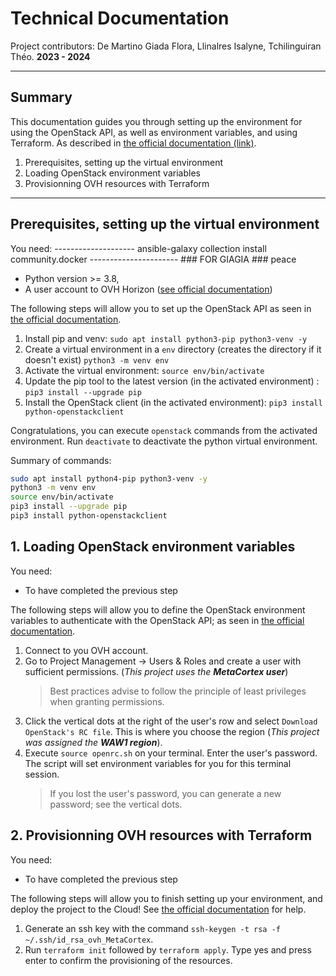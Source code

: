 # Technical Documentation

Project contributors: De Martino Giada Flora, Llinalres Isalyne, Tchilinguiran Théo.
**2023 - 2024**

---

## Summary

This documentation guides you through setting up the environment for using the OpenStack API, as well as environment variables, and using Terraform.
As described in [the official documentation (link)](https://help.ovhcloud.com/csm/en-public-cloud-compute-terraform?id=kb_article_view&sysparm_article=KB0050797).

1. Prerequisites, setting up the virtual environment
2. Loading OpenStack environment variables
3. Provisionning OVH resources with Terraform

---

## Prerequisites, setting up the virtual environment

You need:
-------------------- ansible-galaxy collection install community.docker ---------------------- ### FOR GIAGIA ### peace
* Python version >= 3.8,
* A user account to OVH Horizon ([see official documentation](https://help.ovhcloud.com/csm/en-public-cloud-compute-horizon?id=kb_article_view&sysparm_article=KB0050888))

The following steps will allow you to set up the OpenStack API as seen in [the official documentation](https://help.ovhcloud.com/csm/en-public-cloud-compute-prepare-openstack-api-environment?id=kb_article_view&sysparm_article=KB0050988).


1. Install pip and venv: `sudo apt install python3-pip python3-venv -y`
2. Create a virtual environment in a `env` directory (creates the directory if it doesn't exist) `python3 -m venv env`
3. Activate the virtual environment: `source env/bin/activate`
4. Update the pip tool to the latest version (in the activated environment) : `pip3 install --upgrade pip`
5. Install the OpenStack client (in the activated environment): `pip3 install python-openstackclient`

Congratulations, you can execute `openstack` commands from the activated environment.
Run `deactivate` to deactivate the python virtual environment.

Summary of commands:
```bash
sudo apt install python4-pip python3-venv -y
python3 -m venv env
source env/bin/activate
pip3 install --upgrade pip
pip3 install python-openstackclient
```


## 1. Loading OpenStack environment variables

You need:
* To have completed the previous step

The following steps will allow you to define the OpenStack environment variables to authenticate with the OpenStack API; as seen in [the official documentation](https://help.ovhcloud.com/csm/en-public-cloud-compute-set-openstack-environment-variables?id=kb_article_view&sysparm_article=KB0050920).


1. Connect to you OVH account.
2. Go to Project Management -> Users & Roles and create a user with sufficient permissions. (*This project uses the **MetaCortex user***)
    >Best practices advise to follow the principle of least privileges when granting permissions.
3. Click the vertical dots at the right of the user's row and select `Download OpenStack's RC file`. This is where you choose the region (*This project was assigned the **WAW1 region***).
4. Execute `source openrc.sh` on your terminal. Enter the user's password. The script will set environment variables for you for this terminal session.
    > If you lost the user's password, you can generate a new password; see the vertical dots.


## 2. Provisionning OVH resources with Terraform

You need:
* To have completed the previous step

The following steps will allow you to finish setting up your environment, and deploy the project to the Cloud! See [the official documentation](https://help.ovhcloud.com/csm/en-public-cloud-compute-getting-started?id=kb_article_view&sysparm_article=KB0051009) for help.

1. Generate an ssh key with the command `ssh-keygen -t rsa -f ~/.ssh/id_rsa_ovh_MetaCortex`.
2. Run `terraform init` followed by `terraform apply`. Type yes and press enter to confirm the provisioning of the resources.
